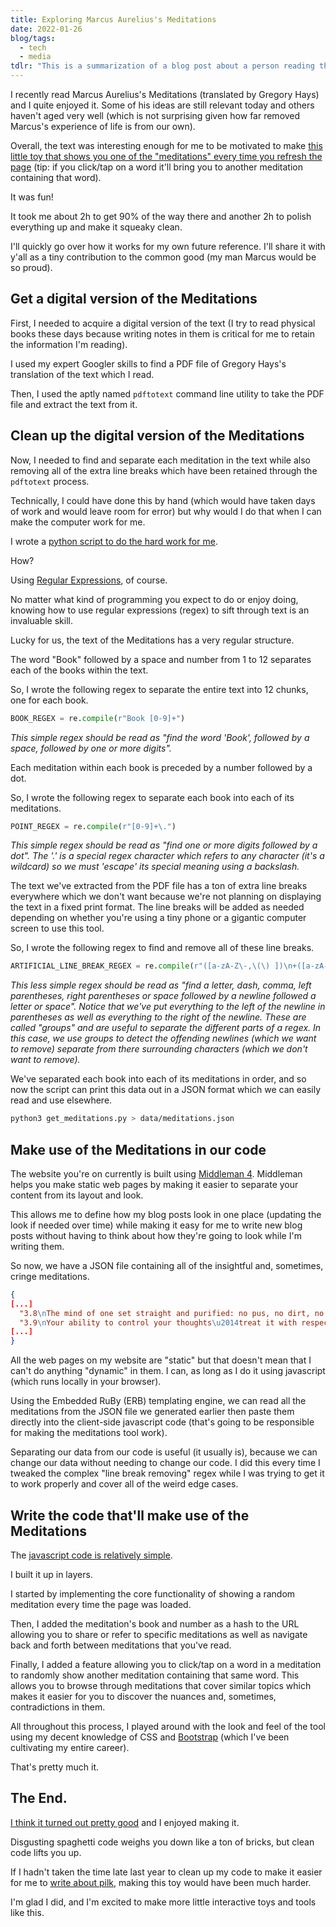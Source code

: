 ```yaml
---
title: Exploring Marcus Aurelius's Meditations
date: 2022-01-26
blog/tags:
  - tech
  - media
tdlr: "This is a summarization of a blog post about a person reading the book Marcus Aurelius's Meditations and then making a tool that shows a random meditation every time the page is refreshed. They talk about how they did it and why it's useful to separate data from code."
---
```

I recently read Marcus Aurelius's Meditations (translated by Gregory Hays) and I quite enjoyed it. Some of his ideas are still relevant today and others haven't aged very well (which is not surprising given how far removed Marcus's experience of life is from our own).

Overall, the text was interesting enough for me to be motivated to make [this little toy that shows you one of the "meditations" every time you refresh the page](/bin/meditations/) (tip: if you click/tap on a word it'll bring you to another meditation containing that word).

It was fun!

It took me about 2h to get 90% of the way there and another 2h to polish everything up and make it squeaky clean.

I'll quickly go over how it works for my own future reference. I'll share it with y'all as a tiny contribution to the common good (my man Marcus would be so proud).

## Get a digital version of the Meditations

First, I needed to acquire a digital version of the text (I try to read physical books these days because writing notes in them is critical for me to retain the information I'm reading).

I used my expert Googler skills to find a PDF file of Gregory Hays's translation of the text which I read.

Then, I used the aptly named `pdftotext` command line utility to take the PDF file and extract the text from it.

## Clean up the digital version of the Meditations

Now, I needed to find and separate each meditation in the text while also removing all of the extra line breaks which have been retained through the `pdftotext` process.

Technically, I could have done this by hand (which would have taken days of work and would leave room for error) but why would I do that when I can make the computer work for me.

I wrote a [python script to do the hard work for me](https://github.com/strategineer/personal-website/blob/master/bin/get_meditations.py).

How?

Using [Regular Expressions](https://en.wikipedia.org/wiki/Regular_expression), of course.

No matter what kind of programming you expect to do or enjoy doing, knowing how to use regular expressions (regex) to sift through text is an invaluable skill.

Lucky for us, the text of the Meditations has a very regular structure.

The word "Book" followed by a space and number from 1 to 12 separates each of the books within the text.

So, I wrote the following regex to separate the entire text into 12 chunks, one for each book.

~~~ python
BOOK_REGEX = re.compile(r"Book [0-9]+")
~~~
_This simple regex should be read as "find the word 'Book', followed by a space, followed by one or more digits"._

Each meditation within each book is preceded by a number followed by a dot.

So, I wrote the following regex to separate each book into each of its meditations.

~~~ python
POINT_REGEX = re.compile(r"[0-9]+\.")
~~~
_This simple regex should be read as "find one or more digits followed by a dot". The '.' is a special regex character which refers to any character (it's a wildcard) so we must 'escape' its special meaning using a backslash._

The text we've extracted from the PDF file has a ton of extra line breaks everywhere which we don't want because we're not planning on displaying the text in a fixed print format. The line breaks will be added as needed depending on whether you're using a tiny phone or a gigantic computer screen to use this tool.

So, I wrote the following regex to find and remove all of these line breaks.

~~~ python
ARTIFICIAL_LINE_BREAK_REGEX = re.compile(r"([a-zA-Z\-,\(\) ])\n+([a-zA-Z ])")
~~~
_This less simple regex should be read as "find a letter, dash, comma, left parentheses, right parentheses or space followed by a newline followed a letter or space". Notice that we've put everything to the left of the newline in parentheses as well as everything to the right of the newline. These are called "groups" and are useful to separate the different parts of a regex. In this case, we use groups to detect the offending newlines (which we want to remove) separate from there surrounding characters (which we don't want to remove)._

We've separated each book into each of its meditations in order, and so now the script can print this data out in a JSON format which we can easily read and use elsewhere.

~~~ bash
python3 get_meditations.py > data/meditations.json
~~~

## Make use of the Meditations in our code

The website you're on currently is built using [Middleman 4](https://middlemanapp.com/). Middleman helps you make static web pages by making it easier to separate your content from its layout and look.

This allows me to define how my blog posts look in one place (updating the look if needed over time) while making it easy for me to write new blog posts without having to think about how they're going to look while I'm writing them.

So now, we have a JSON file containing all of the insightful and, sometimes, cringe meditations.

~~~ json
{
[...]
  "3.8\nThe mind of one set straight and purified: no pus, no dirt, no scabs.\nAnd not a life cut short by death, like an actor who stops before the play is done, the plot wound up.\n\nNeither servility nor arrogance. Neither cringing nor disdain. Neither excuses nor evasions.",
  "3.9\nYour ability to control your thoughts\u2014treat it with respect.\nIt\u2019s all that protects your mind from false perceptions\u2014false to your nature, and that of all rational beings. It\u2019s what makes thoughtfulness possible, and affection for other people, and submission to the divine.",
[...]
}
~~~

All the web pages on my website are "static" but that doesn't mean that I can't do anything "dynamic" in them. I can, as long as I do it using javascript (which runs locally in your browser).

Using the Embedded RuBy (ERB) templating engine, we can read all the meditations from the JSON file we generated earlier then paste them directly into the client-side javascript code (that's going to be responsible for making the meditations tool work).

Separating our data from our code is useful (it usually is), because we can change our data without needing to change our code. I did this every time I tweaked the complex "line break removing" regex while I was trying to get it to work properly and cover all of the weird edge cases.

## Write the code that'll make use of the Meditations

The [javascript code is relatively simple](https://github.com/strategineer/personal-website/blob/master/assets/js/meditations.js).

I built it up in layers.

I started by implementing the core functionality of showing a random meditation every time the page was loaded.

Then, I added the meditation's book and number as a hash to the URL allowing you to share or refer to specific meditations as well as navigate back and forth between meditations that you've read.

Finally, I added a feature allowing you to click/tap on a word in a meditation to randomly show another meditation containing that same word. This allows you to browse through meditations that cover similar topics which makes it easier for you to discover the nuances and, sometimes, contradictions in them.

All throughout this process, I played around with the look and feel of the tool using my decent knowledge of CSS and [Bootstrap](https://getbootstrap.com/) (which I've been cultivating my entire career).

That's pretty much it.

## The End.

[I think it turned out pretty good](/bin/meditations/) and I enjoyed making it.

Disgusting spaghetti code weighs you down like a ton of bricks, but clean code lifts you up.

If I hadn't taken the time late last year to clean up my code to make it easier for me to [write about pilk](https://strategineer.com/pilk/), making this toy would have been much harder.

I'm glad I did, and I'm excited to make more little interactive toys and tools like this.
